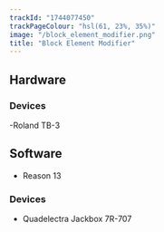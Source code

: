 ```yaml
---
trackId: "1744077450"
trackPageColour: "hsl(61, 23%, 35%)"
image: "/block_element_modifier.png"
title: "Block Element Modifier"
---
```


## Hardware

### Devices

-Roland TB-3

## Software

- Reason 13

### Devices

- Quadelectra Jackbox 7R-707
